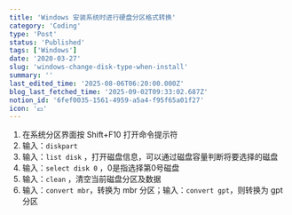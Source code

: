 ```yaml
---
title: 'Windows 安装系统时进行硬盘分区格式转换'
category: 'Coding'
type: 'Post'
status: 'Published'
tags: ['Windows']
date: '2020-03-27'
slug: 'windows-change-disk-type-when-install'
summary: ''
last_edited_time: '2025-08-06T06:20:00.000Z'
blog_last_fetched_time: '2025-09-02T09:33:02.687Z'
notion_id: '6fef0035-1561-4959-a5a4-f95f65a01f27'
icon: '💴'
---
```


1. 在系统分区界面按 Shift+F10 打开命令提示符
2. 输入：`diskpart`
3. 输入：`list disk` ，打开磁盘信息，可以通过磁盘容量判断将要选择的磁盘
4. 输入：`select disk 0` ，0是指选择第0号磁盘
5. 输入：`clean` ，清空当前磁盘分区及数据
6. 输入：`convert mbr`，转换为 mbr 分区；输入：`convert gpt`，则转换为 gpt 分区
